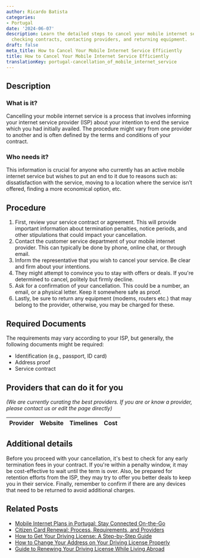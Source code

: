 ```yaml
---
author: Ricardo Batista
categories:
- Portugal
date: '2024-06-07'
description: Learn the detailed steps to cancel your mobile internet service, including
  checking contracts, contacting providers, and returning equipment.
draft: false
meta_title: How to Cancel Your Mobile Internet Service Efficiently
title: How to Cancel Your Mobile Internet Service Efficiently
translationKey: portugal-cancellation_of_mobile_internet_service
---
```


## Description
### What is it?
Cancelling your mobile internet service is a process that involves informing your internet service provider (ISP) about your intention to end the service which you had initially availed. The procedure might vary from one provider to another and is often defined by the terms and conditions of your contract.

### Who needs it?
This information is crucial for anyone who currently has an active mobile internet service but wishes to put an end to it due to reasons such as: dissatisfaction with the service, moving to a location where the service isn’t offered, finding a more economical option, etc.

## Procedure
1. First, review your service contract or agreement. This will provide important information about termination penalties, notice periods, and other stipulations that could impact your cancellation.
2. Contact the customer service department of your mobile internet provider. This can typically be done by phone, online chat, or through email.
3. Inform the representative that you wish to cancel your service. Be clear and firm about your intentions.
4. They might attempt to convince you to stay with offers or deals. If you're determined to cancel, politely but firmly decline.
5. Ask for a confirmation of your cancellation. This could be a number, an email, or a physical letter. Keep it somewhere safe as proof.
6. Lastly, be sure to return any equipment (modems, routers etc.) that may belong to the provider, otherwise, you may be charged for these.

## Required Documents
The requirements may vary according to your ISP, but generally, the following documents might be required:
- Identification (e.g., passport, ID card)
- Address proof
- Service contract

## Providers that can do it for you

_(We are currently curating the best providers. If you are or know a provider, please contact us or edit the page directly)_

| Provider        |     Website     |     Timelines    |       Cost      |
| :-------------: | :-------------: |  :-------------: | :-------------: |

## Additional details
Before you proceed with your cancellation, it's best to check for any early termination fees in your contract. If you're within a penalty window, it may be cost-effective to wait until the term is over. Also, be prepared for retention efforts from the ISP, they may try to offer you better deals to keep you in their service. Finally, remember to confirm if there are any devices that need to be returned to avoid additional charges.
## Related Posts

- [Mobile Internet Plans in Portugal: Stay Connected On-the-Go](https://tramitit.com/guides/portugal/request_for_mobile_internet_service_subscription/)
- [Citizen Card Renewal: Process, Requirements, and Providers](https://tramitit.com/guides/portugal/renewal_of_citizen_card/)
- [How to Get Your Driving License: A Step-by-Step Guide](https://tramitit.com/guides/portugal/request_for_driving_license/)
- [How to Change Your Address on Your Driving License Properly](https://tramitit.com/guides/portugal/change_of_address_on_driving_license/)
- [Guide to Renewing Your Driving License While Living Abroad](https://tramitit.com/guides/portugal/renewal_of_driving_license/)
